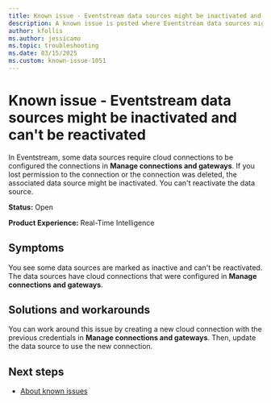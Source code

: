 ```yaml
---
title: Known issue - Eventstream data sources might be inactivated and can't be reactivated
description: A known issue is posted where Eventstream data sources might be inactivated and can't be reactivated.
author: kfollis
ms.author: jessicamo
ms.topic: troubleshooting  
ms.date: 03/15/2025
ms.custom: known-issue-1051
---
```


# Known issue -  Eventstream data sources might be inactivated and can't be reactivated

In Eventstream, some data sources require cloud connections to be configured the connections in **Manage connections and gateways**. If you lost permission to the connection or the connection was deleted, the associated data source might be inactivated. You can't reactivate the data source.

**Status:** Open

**Product Experience:** Real-Time Intelligence

## Symptoms

You see some data sources are marked as inactive and can't be reactivated. The data sources have cloud connections that were configured in **Manage connections and gateways**.

## Solutions and workarounds

You can work around this issue by creating a new cloud connection with the previous credentials in **Manage connections and gateways**. Then, update the data source to use the new connection.

## Next steps

- [About known issues](https://support.fabric.microsoft.com/known-issues)
